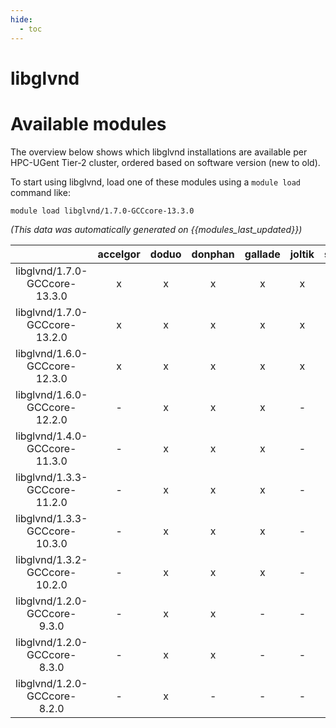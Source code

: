 ```yaml
---
hide:
  - toc
---
```


libglvnd
========

# Available modules


The overview below shows which libglvnd installations are available per HPC-UGent Tier-2 cluster, ordered based on software version (new to old).

To start using libglvnd, load one of these modules using a `module load` command like:

```shell
module load libglvnd/1.7.0-GCCcore-13.3.0
```

*(This data was automatically generated on {{modules_last_updated}})*  

| |accelgor|doduo|donphan|gallade|joltik|shinx|skitty|
| :---: | :---: | :---: | :---: | :---: | :---: | :---: | :---: |
|libglvnd/1.7.0-GCCcore-13.3.0|x|x|x|x|x|x|x|
|libglvnd/1.7.0-GCCcore-13.2.0|x|x|x|x|x|x|x|
|libglvnd/1.6.0-GCCcore-12.3.0|x|x|x|x|x|x|x|
|libglvnd/1.6.0-GCCcore-12.2.0|-|x|x|x|-|x|-|
|libglvnd/1.4.0-GCCcore-11.3.0|-|x|x|x|-|x|-|
|libglvnd/1.3.3-GCCcore-11.2.0|-|x|x|x|-|-|-|
|libglvnd/1.3.3-GCCcore-10.3.0|-|x|x|x|-|-|-|
|libglvnd/1.3.2-GCCcore-10.2.0|-|x|x|x|-|-|-|
|libglvnd/1.2.0-GCCcore-9.3.0|-|x|x|-|-|-|-|
|libglvnd/1.2.0-GCCcore-8.3.0|-|x|x|-|-|-|-|
|libglvnd/1.2.0-GCCcore-8.2.0|-|x|-|-|-|-|-|
